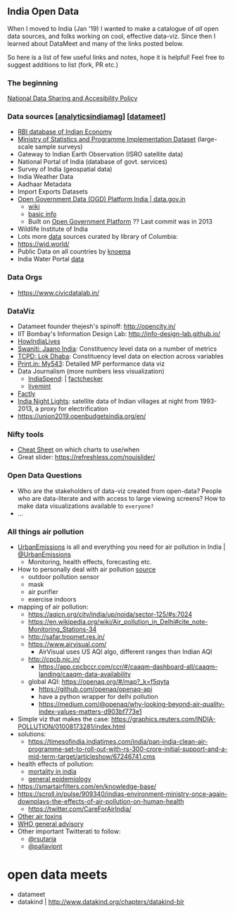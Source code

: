 ## India Open Data

When I moved to India (Jan '19) I wanted to make a catalogue of _all_ open data sources, and folks working on cool, effective data-viz. Since then I learned about DataMeet and many of the links posted below. 

So here is a list of few useful links and notes, hope it is helpful!
Feel free to suggest additions to list (fork, PR etc.)

### The beginning
[National Data Sharing and Accesibility Policy](http://www.dst.gov.in/national-data-sharing-and-accessibility-policy-0)

### Data sources [[analyticsindiamag](https://www.analyticsindiamag.com/top-10-indian-government-datasets-that-you-can-use-for-analytics-projects/)]    [[datameet](http://datameet.org/wiki/catalog)]
- [RBI database of Indian Economy](https://dbie.rbi.org.in/DBIE/dbie.rbi?site=home)
- [Ministry of Statistics and Programme Implementation Dataset](http://mospi.nic.in/data) (large-scale sample surveys)
- Gateway to Indian Earth Observation (ISRO satellite data)
- National Portal of India (database of govt. services)
- Survey of India (geospatial data)
- India Weather Data
- Aadhaar Metadata
- Import Exports Datasets
- [Open Government Data (OGD) Platform India | data.gov.in](https://data.gov.in/)
    - [wiki](https://en.wikipedia.org/wiki/Data.gov.in)
    - [basic info](http://meity.gov.in/open-data)
    - Built on [Open Government Platform](https://github.com/opengovplatform/opengovplatform-beta) ?? Last commit was in 2013
- Wildlife Institute of India 
- Lots more [data](https://guides.library.columbia.edu/sasia-india/data
) sources curated by library of Columbia: 
- https://wid.world/
- Public Data on all countries by [knoema](https://knoema.com/atlas/India)
- India Water Portal [data](https://www.indiawaterportal.org/data)

### Data Orgs
- https://www.civicdatalab.in/

### DataViz
- Datameet founder thejesh's spinoff: http://opencity.in/
- IIT Bombay's Information Design Lab: http://info-design-lab.github.io/
- [HowIndiaLives](https://howindialives.com)
- [Swaniti: Jaano India](https://jaanoindia.swaniti.org): Constituency level data on a number of metrics
- [TCPD: Lok Dhaba](http://lokdhaba.ashoka.edu.in/LokDhaba-Shiny/): Constituency level data on election across variables
- [Print.in: My543](https://theprint.in/my543-lok-sabha-elections2019/): Detailed MP performance data viz
- Data Journalism (more numbers less visualization)
    - [IndiaSpend](https://indiaspend.com): | [factchecker](https://factchecker.in)
    - [livemint](https://livemint.com)
- [Factly](https://factly.in)
- [India Night Lights](http://india.nightlights.io/#/nation/2007/12): satellite data of Indian villages at night from 1993-2013, a proxy for electrification
- https://union2019.openbudgetsindia.org/en/

### Nifty tools
- [Cheat Sheet](./Franconeri_ExperCeptionDotNet_ChartChooser.pdf) on which charts to use/when
- Great slider: https://refreshless.com/nouislider/

### Open Data Questions
- Who are the stakeholders of data-viz created from open-data? People who are data-literate and with access to large viewing screens? How to make data visualizations available to ```everyone?```
- ...

### All things air pollution
- [UrbanEmissions](urbanemmissions.info) is all and everything you need for air pollution in India | [@UrbanEmissions](https://twitter.com/UrbanEmissions)
    - Monitoring, health effects, forecasting etc.
- How to personally deal with air pollution [source](https://www.firstpost.com/tech/news-analysis/delhi-air-pollution-six-smart-ways-to-deal-with-bad-air-in-your-city-and-home-5480791.html)
    - outdoor pollution sensor
    - mask
    - air purifier
    - exercise indoors
- mapping of air pollution:
    - https://aqicn.org/city/india/up/noida/sector-125/#s:7024
    - https://en.wikipedia.org/wiki/Air_pollution_in_Delhi#cite_note-Monitoring_Stations-34
    - http://safar.tropmet.res.in/
    - https://www.airvisual.com/
        - AirVisual uses US AQI algo, different ranges than Indian AQI
    - http://cpcb.nic.in/
        - https://app.cpcbccr.com/ccr/#/caaqm-dashboard-all/caaqm-landing/caaqm-data-availability
    - global AQI: https://openaq.org/#/map?_k=f5qyta
        - https://github.com/openaq/openaq-api
        - have a python wrapper for delhi pollution
        - https://medium.com/@openaq/why-looking-beyond-air-quality-index-values-matters-d903bf773e1
- Simple viz that makes the case: https://graphics.reuters.com/INDIA-POLLUTION/01008173281/index.html
- solutions:
    - https://timesofindia.indiatimes.com/india/pan-india-clean-air-programme-set-to-roll-out-with-rs-300-crore-initial-support-and-a-mid-term-target/articleshow/67246741.cms
- health effects of pollution: 
    - [mortality in india](https://agupubs.onlinelibrary.wiley.com/doi/full/10.1002/2016GL068949)
    - [general epidemiology](https://www.ncbi.nlm.nih.gov/pmc/articles/PMC4740125/)
- https://smartairfilters.com/en/knowledge-base/
- https://scroll.in/pulse/909340/indias-environment-ministry-once-again-downplays-the-effects-of-air-pollution-on-human-health
    - https://twitter.com/CareForAirIndia/
- [Other air toxins](https://timesofindia.indiatimes.com/city/delhi/delhi-air-rich-in-3-toxins-that-can-cause-brain-damage-study/articleshow/67579984.cms)
- [WHO general advisory](https://www.who.int/news-room/fact-sheets/detail/ambient-(outdoor)-air-quality-and-health?fbclid=IwAR16qHodpLTeOCBZ2nd6QkVOyocq-Li8MDKXOa22mrFvwRSsgzOAn9fNEmM)
- Other important Twitterati to follow:
    - [@rsutaria](https://twitter.com/rsutaria)
    - [@pallavipnt](https://twitter.com/pallavipnt)

# open data meets
- datameet
- datakind | http://www.datakind.org/chapters/datakind-blr